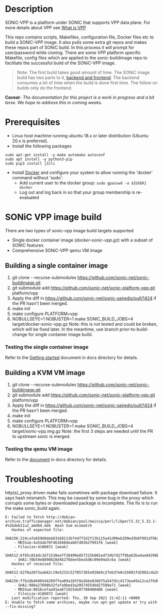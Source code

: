 # Description
SONiC-VPP is a platform under SONIC that supports VPP data plane. For more details about VPP see [What is VPP](https://s3-docs.fd.io/vpp/23.06/) 

This repo contains  scripts, Makefiles, configuration file, Docker files etc to build a SONIC-VPP image. It also pulls some extra git repos and makes these repos part of SONiC build. In this process it will prompt for user/password while cloning. There are some VPP platform specific Makefile, config files which are applied to the sonic-buildimage repo to facilitate the successful build of the SONiC-VPP image.

> Note: The first build takes good amount of time. The SONiC image build has two parts to it, [backend and frontend](https://github.com/sonic-net/sonic-buildimage/blob/master/README.buildsystem.md). The backend consumes a lot of time when the build is done first time. The follow on builds only do the frontend.

**Caveat**- *The documentation for this project is a work in progress and a bit terse. We hope to address this in coming weeks.* 

# Prerequisites
 * Linux host machine running ubuntu 18.x or later distribution (Ubuntu 20.x is preferred).
 * Install the following packages 

```
sudo apt-get install -y make automake autoconf
sudo apt install -y python3-pip
sudo pip3 install j2cli
```

 * Install [Docker](https://docs.docker.com/engine/install/) and configure your system to allow running the 'docker' command without 'sudo':
    * Add current user to the docker group: `sudo gpasswd -a ${USER} docker`
    * Log out and log back in so that your group membership is re-evaluated

# SONiC VPP image build
There are two types of sonic-vpp image build targets supported
 * Single docker container image (*docker-sonic-vpp.gz*) with a subset of SONIC features
 * Comprehensive SONiC-VPP qemu VM image

## Building a single container image

1. git clone --recurse-submodules https://github.com/sonic-net/sonic-buildimage.git
2. git submodule add https://github.com/sonic-net/sonic-platform-vpp.git platform/vpp
3. Apply the diff in https://github.com/sonic-net/sonic-sairedis/pull/1424 if the PR hasn't been merged.
4. make init
5. make configure PLATFORM=vpp
6. NOBULLSEYE=1 NOBUSTER=1 make SONIC_BUILD_JOBS=4 target/docker-sonic-vpp.gz
Note: this is not tested and could be broken, which will be fixed later. In the meantime, use branch prior-to-build-change for single container image build.

### Testing the single container image

Refer to the [Getting started](docs/README.getting-started.md) document in docs directory for details. 


## Building a KVM VM image 
1. git clone --recurse-submodules https://github.com/sonic-net/sonic-buildimage.git
2. git submodule add https://github.com/sonic-net/sonic-platform-vpp.git platform/vpp
3. Apply the diff in https://github.com/sonic-net/sonic-sairedis/pull/1424 if the PR hasn't been merged.
4. make init
5. make configure PLATFORM=vpp
6. NOBULLSEYE=1 NOBUSTER=1 make SONIC_BUILD_JOBS=4 target/sonic-vpp.img.gz
Note: the first 3 steps are needed until the PR to upstream sonic is merged. 
### Testing the qemu VM image

Refer to the [document](docs/README.sonic_vm.md) in docs directory for details. 


# Troubleshooting

http(s)_proxy driven make fails sometimes with package download failure. It says hash mismatch. This may be caused
by some bug in the proxy which corrupts some bytes or downloaded package is incomplete. The fix is to run the
make sonic_build again.

```
E: Failed to fetch http://debian-archive.trafficmanager.net/debian/pool/main/p/perl/libperl5.32_5.32.1-4%2bdeb11u2_amd64.deb  Hash Sum mismatch
   Hashes of expected file:
    - SHA256:224cafe65968deb83168113b74dff2d2f13b115a41d99eb209ed3b8f981df0b3
    - MD5Sum:4a5dab70f461660deab6fd03b2f991f6 [weak]
    - Filesize:4106072 [weak]
    - SHA512:6f65c014dc3d71538eeff28499e857315b001edf34b7d27f9ba63ba4ae84296b23a03cf4d3684f048d2cf3ae6591f961e808041015c8cbf87993b37fceae21fc
    - SHA1:70b59e8890820d4b278dee5bea5d6c09e94a5c6a [weak]
   Hashes of received file:
    - SHA512:62f8a2073aab62c19e5233c527057365e928d4c27eb37e0cb5081fd2982cda265ff7088baf4539af754333fa0625370e1b38e02715fba056e1f8bad1d589c2b1
    - SHA256:f7b2db46905d4209ffea09a103f8a1b6e836075a547d1cd173ea49a12ce2f6d0
    - SHA1:988a27690b32fafa9bed3a20574554bd27599e71 [weak]
    - MD5Sum:0816cefaa91ea671925de07760480d86 [weak]
    - Filesize:4106072 [weak]
   Last modification reported: Thu, 30 Sep 2021 21:42:11 +0000
E: Unable to fetch some archives, maybe run apt-get update or try with --fix-missing?

```
